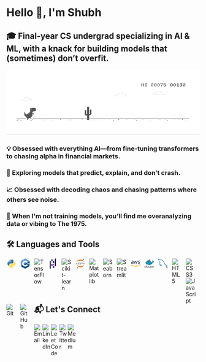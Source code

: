 # Hello 👋, I'm Shubh 

## 🎓 Final-year CS undergrad specializing in AI & ML, with a knack for building models that (sometimes) don’t overfit.  

[![](https://github.com/shubhupadhyay1/shubhupadhyay1/blob/main/dino.gif)](https://chromedino.com)
### 💡 Obsessed with everything AI—from fine-tuning transformers to chasing alpha in financial markets.  
### 🚀 Exploring models that predict, explain, and don’t crash.
### 📈 Obsessed with decoding chaos and chasing patterns where others see noise.
### 🎵  When I'm not training models, you’ll find me overanalyzing data or vibing to The 1975.

## 🛠️ Languages and Tools
[<img align="left" alt="Python" width="26px" src="https://raw.githubusercontent.com/devicons/devicon/master/icons/python/python-original.svg" style="padding-right:10px;" />]()
[<img align="left" alt="C++" width="26px" src="https://raw.githubusercontent.com/devicons/devicon/master/icons/cplusplus/cplusplus-original.svg" style="padding-right:10px;" />]()
[<img align="left" alt="TensorFlow" width="26px" src="https://www.vectorlogo.zone/logos/tensorflow/tensorflow-icon.svg" style="padding-right:10px;" />]()
[<img align="left" alt="Pandas" width="26px" src="https://raw.githubusercontent.com/devicons/devicon/master/icons/pandas/pandas-original.svg" style="padding-right:10px;" />]()
[<img align="left" alt="Scikit-learn" width="26px" src="https://upload.wikimedia.org/wikipedia/commons/0/05/Scikit_learn_logo_small.svg" style="padding-right:10px;" />]()
[<img align="left" alt="Jupyter" width="26px" src="https://raw.githubusercontent.com/devicons/devicon/master/icons/jupyter/jupyter-original-wordmark.svg" style="padding-right:10px;" />]()
[<img align="left" alt="Matplotlib" width="26px" src="https://upload.wikimedia.org/wikipedia/commons/8/84/Matplotlib_icon.svg" style="padding-right:10px;" />]()
[<img align="left" alt="Seaborn" width="26px" src="https://seaborn.pydata.org/_static/logo-wide-lightbg.svg" style="padding-right:10px;" />]()
[<img align="left" alt="Streamlit" width="26px" src="https://streamlit.io/images/brand/streamlit-mark-light.svg" style="padding-right:10px;" />]()
[<img align="left" alt="AWS" width="26px" src="https://raw.githubusercontent.com/devicons/devicon/master/icons/amazonwebservices/amazonwebservices-original-wordmark.svg" style="padding-right:10px;" />]()
[<img align="left" alt="Docker" width="26px" src="https://raw.githubusercontent.com/devicons/devicon/master/icons/docker/docker-original-wordmark.svg" style="padding-right:10px;" />]()
[<img align="left" alt="MySQL" width="26px" src="https://raw.githubusercontent.com/devicons/devicon/master/icons/mysql/mysql-original.svg" style="padding-right:10px;" />]()
[<img align="left" alt="HTML5" width="26px" src="https://cdn.jsdelivr.net/gh/devicons/devicon/icons/html5/html5-original.svg" style="padding-right:10px;" />]()
[<img align="left" alt="CSS3" width="26px" src="https://cdn.jsdelivr.net/gh/devicons/devicon/icons/css3/css3-original.svg" style="padding-right:10px;" />]()
[<img align="left" alt="JavaScript" width="26px" src="https://cdn.jsdelivr.net/gh/devicons/devicon/icons/javascript/javascript-original.svg" style="padding-right:10px;" />]()
[<img align="left" alt="Git" width="26px" src="https://cdn.jsdelivr.net/gh/devicons/devicon/icons/git/git-original.svg" style="padding-right:10px;" />]()
[<img align="left" alt="GitHub" width="26px" src="https://user-images.githubusercontent.com/3369400/139448065-39a229ba-4b06-434b-bc67-616e2ed80c8f.png" style="padding-right:10px;" />]()
<br/>

---

## 📬 Let's Connect
[<img align="left" alt="Email" width="22px" src="https://img.icons8.com/fluency/48/000000/new-post.png" />](mailto:upadhyay.shubh2910@gmail.com)
[<img align="left" alt="LinkedIn" width="22px" src="https://img.icons8.com/color/48/000000/linkedin.png" />](https://www.linkedin.com/in/shubh-upadhyay/)
[<img align="left" alt="LeetCode" width="22px" src="https://img.icons8.com/external-tal-revivo-color-tal-revivo/48/000000/external-level-up-your-coding-skills-and-quickly-land-a-job-logo-color-tal-revivo.png" />](https://leetcode.com/shubh29krishna/)
[<img align="left" alt="Twitter" width="22px" src="https://img.icons8.com/fluency/48/000000/twitter.png" />](https://x.com/shubh_upadhyayy)
[<img align="left" alt="Medium" width="22px" src="https://img.icons8.com/ios-filled/50/000000/medium-monogram.png" />](https://medium.com/@shubhupadhyayy) 


